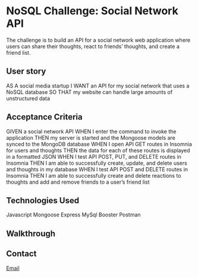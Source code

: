 # NoSQL Challenge: Social Network API
 The challenge is to build an API for a social network web application where users can share their thoughts, react to friends’ thoughts, and create a friend list. 

## User story
AS A social media startup
I WANT an API for my social network that uses a NoSQL database
SO THAT my website can handle large amounts of unstructured data

## Acceptance Criteria 
GIVEN a social network API
WHEN I enter the command to invoke the application
THEN my server is started and the Mongoose models are synced to the MongoDB database
WHEN I open API GET routes in Insomnia for users and thoughts
THEN the data for each of these routes is displayed in a formatted JSON
WHEN I test API POST, PUT, and DELETE routes in Insomnia
THEN I am able to successfully create, update, and delete users and thoughts in my database
WHEN I test API POST and DELETE routes in Insomnia
THEN I am able to successfully create and delete reactions to thoughts and add and remove friends to a user’s friend list

## Technologies Used 
Javascript 
Mongoose 
Express
MySql Booster 
Postman

## Walkthrough
<a href="http://www.youtube.com/watch?feature=player_embedded&v=YOUTUBE_VIDEO_ID_HERE
" target="_blank"></a>

## Contact 
[Email](bai1eigh@outlook.com)